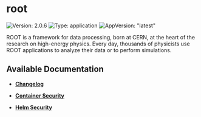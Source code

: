 # root

![Version: 2.0.6](https://img.shields.io/badge/Version-2.0.6-informational?style=flat-square) ![Type: application](https://img.shields.io/badge/Type-application-informational?style=flat-square) ![AppVersion: "latest"](https://img.shields.io/badge/AppVersion-"latest"-informational?style=flat-square)

ROOT is a framework for data processing, born at CERN, at the heart of the research on high-energy physics. Every day, thousands of physicists use ROOT applications to analyze their data or to perform simulations.

## Available Documentation

- [**Changelog**](CHANGELOG)

- [**Container Security**](container-security)

- [**Helm Security**](helm-security)

